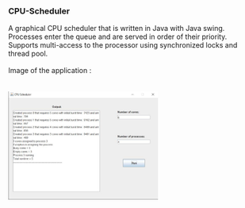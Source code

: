 ### CPU-Scheduler
A graphical CPU scheduler that is written in Java with Java swing.
<br />
Processes enter the queue and are served in order of their priority.
<br />
Supports multi-access to the processor using synchronized locks and thread pool.
<br />
<br />
Image of the application :
<br />
<br />
<br />
<img src="/demo/cpu_scheduler.jpg" width="60%" height="auto" />
